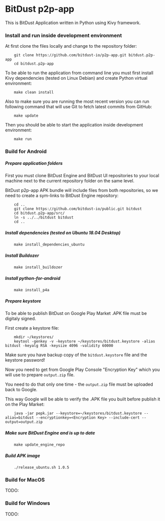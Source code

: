 # BitDust p2p-app

This is BitDust Application written in Python using Kivy framework.


### Install and run inside development environment

At first clone the files locally and change to the repository folder:

        git clone https://github.com/bitdust-io/p2p-app.git bitdust.p2p-app
        cd bitdust.p2p-app


To be able to run the application from command line you must first install Kivy dependencies (tested on Linux Debian) and create Python virtual environment:

        make clean install


Also to make sure you are running the most recent version you can run following command that will use Git to fetch latest commits from GitHub:

        make update


Then you should be able to start the application inside development environment:

        make run



### Build for Android

##### Prepare application folders

First you must clone BitDust Engine and BitDust UI repositories to your local machine next to the current repository folder on the same level.

BitDust p2p-app APK bundle will include files from both repositories, so we need to create a sym-links to BitDust Engine repository:

        cd ..
        git clone https://github.com/bitdust-io/public.git bitdust
        cd bitdust.p2p-app/src/
        ln -s ../../bitdust bitdust
        cd ..


##### Install dependencies (tested on Ubuntu 18.04 Desktop)

        make install_dependencies_ubuntu


##### Install Buildozer

        make install_buildozer


##### Install python-for-android

        make install_p4a


##### Prepare keystore

To be able to publish BitDust on Google Play Market .APK file must be digitaly signed.

First create a keystore file:

        mkdir ~/keystores/
        keytool -genkey -v -keystore ~/keystores/bitdust.keystore -alias bitdust -keyalg RSA -keysize 4096 -validity 60000


Make sure you have backup copy of the `bitdust.keystore` file and the keystore password!

Now you need to get from Google Play Console "Encryption Key" which you will use to prepare `output.zip` file.

You need to do that only one time - the `output.zip` file must be uploaded back to Google.

This way Google will be able to verify the .APK file you built before publish it on the Play Market:

        java -jar pepk.jar --keystore=~/keystores/bitdust.keystore --alias=bitdust --encryptionkey=<Encryption Key> --include-cert --output=output.zip



##### Make sure BitDust Engine and is up to date

        make update_engine_repo


##### Build APK image

        ./release_ubuntu.sh 1.0.5



### Build for MacOS

TODO:


### Build for Windows

TODO:

